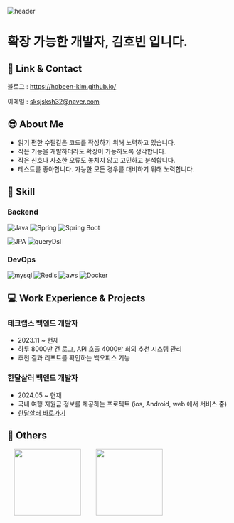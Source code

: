 ![header](https://capsule-render.vercel.app/api?type=soft&color=0:a82da8,100:86BFDE&text=hobeen's%20github!&fontColor=ffffff)

<!--
**hobeen-kim/hobeen-kim** is a ✨ _special_ ✨ repository because its `README.md` (this file) appears on your GitHub profile.

Here are some ideas to get you started:

- 🔭 I’m currently working on ...
- 🌱 I’m currently learning ...
- 👯 I’m looking to collaborate on ...
- 🤔 I’m looking for help with ...
- 💬 Ask me about ...
- 📫 How to reach me: ...
- 😄 Pronouns: ...
- ⚡ Fun fact: ...
-->

# 확장 가능한 개발자, 김호빈 입니다.

## 🚀 Link & Contact

블로그 : https://hobeen-kim.github.io/

이메일 : sksjsksh32@naver.com

## 😎 About Me

- 읽기 편한 수필같은 코드를 작성하기 위해 노력하고 있습니다.
- 작은 기능을 개발하더라도 확장이 가능하도록 생각합니다.
- 작은 신호나 사소한 오류도 놓치지 않고 고민하고 분석합니다.
- 테스트를 좋아합니다. 가능한 모든 경우를 대비하기 위해 노력합니다.

## 🔨 Skill

### Backend
![Java](https://img.shields.io/badge/Java-007396.svg?&style=for-the-badge&logo=Java&logoColor=white) ![Spring](https://img.shields.io/badge/Spring-6DB33F.svg?&style=for-the-badge&logo=Spring&logoColor=white) <img alt="Spring Boot" src ="https://img.shields.io/badge/Spring Boot-6DB33F.svg?&style=for-the-badge&logo=springboot&logoColor=white"/> 

<img alt="JPA" src ="https://img.shields.io/badge/jpa-6DB33F.svg?&style=for-the-badge&logo=jpa&logoColor=white"/> <img alt="queryDsl" src ="https://img.shields.io/badge/querydsl-4479A1.svg?&style=for-the-badge&logo=querydsl&logoColor=white"/> 


### DevOps
<img alt="mysql" src ="https://img.shields.io/badge/mysql-4479A1.svg?&style=for-the-badge&logo=mysql&logoColor=white"/> <img alt="Redis" src ="https://img.shields.io/badge/Redis-DC382D.svg?&style=for-the-badge&logo=redis&logoColor=white"/> <img alt="aws" src ="https://img.shields.io/badge/aws-FF9900?&style=for-the-badge&logo=amazonaws&logoColor=#FF9900"/> <img alt="Docker" src ="https://img.shields.io/badge/Docker-2496ED.svg?&style=for-the-badge&logo=docker&logoColor=white"/>

## 💻 Work Experience & Projects

### 테크랩스 백엔드 개발자
- 2023.11 ~ 현재
- 하루 8000만 건 로그, API 호출 4000만 회의 추천 시스템 관리
- 추천 결과 리포트를 확인하는 백오피스 기능

### 한달살러 백엔드 개발자
- 2024.05 ~ 현재
- 국내 여행 지원금 정보를 제공하는 프로젝트 (ios, Android, web 에서 서비스 중)
- [한달살러 바로가기](https://www.monthler.kr/programs)






## 💎 Others

<img src="https://github-readme-stats.vercel.app/api?username=hobeen-kim&show_icons=true&theme=radical" height="150" style="margin: 0 15px;"> <img src="http://mazassumnida.wtf/api/v2/generate_badge?boj=sksjsksh32" height="150" style="margin: 0 15px;">
